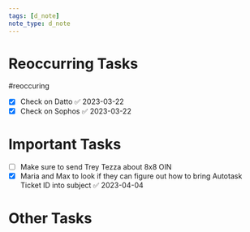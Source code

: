 ```yaml
---
tags: [d_note]
note_type: d_note
---
```


# Reoccurring Tasks

#reoccuring

- [x] Check on Datto ✅ 2023-03-22
- [x] Check on Sophos ✅ 2023-03-22

# Important Tasks
- [ ] Make sure to send Trey Tezza about 8x8 OIN
- [x] Maria and Max to look if they can figure out how to bring Autotask Ticket ID into subject ✅ 2023-04-04
# Other Tasks
